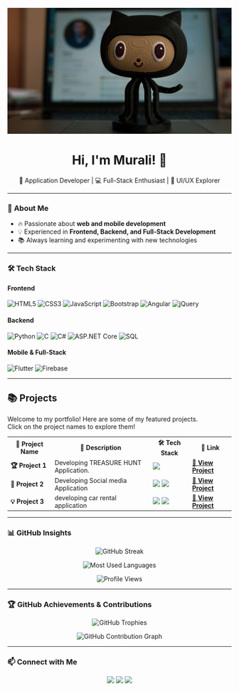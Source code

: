 <!-- Header with image -->
<p align="center">
  <img src="https://github.com/murali1521/murali1521/blob/main/banner.jpg?raw=true" alt="Welcome Banner">
</p>

<h1 align="center"> Hi, I'm Murali! 👋 </h1>

<p align="center">
  🚀 Application Developer | 💻 Full-Stack Enthusiast | 🎨 UI/UX Explorer
</p>

---

### 🚀 **About Me**
- 🔥 Passionate about **web and mobile development**  
- 💡 Experienced in **Frontend, Backend, and Full-Stack Development**  
- 📚 Always learning and experimenting with new technologies  

---

### 🛠 **Tech Stack**
#### **Frontend**
![HTML5](https://img.shields.io/badge/HTML5-E34F26?style=for-the-badge&logo=html5&logoColor=white)
![CSS3](https://img.shields.io/badge/CSS3-1572B6?style=for-the-badge&logo=css3&logoColor=white)
![JavaScript](https://img.shields.io/badge/JavaScript-F7DF1E?style=for-the-badge&logo=javascript&logoColor=black)
![Bootstrap](https://img.shields.io/badge/Bootstrap-563D7C?style=for-the-badge&logo=bootstrap&logoColor=white)
![Angular](https://img.shields.io/badge/Angular-DD0031?style=for-the-badge&logo=angular&logoColor=white)
![jQuery](https://img.shields.io/badge/jQuery-0769AD?style=for-the-badge&logo=jquery&logoColor=white)

#### **Backend**
![Python](https://img.shields.io/badge/Python-3776AB?style=for-the-badge&logo=python&logoColor=white)
![C](https://img.shields.io/badge/C-00599C?style=for-the-badge&logo=c&logoColor=white)
![C#](https://img.shields.io/badge/C%23-239120?style=for-the-badge&logo=c-sharp&logoColor=white)
![ASP.NET Core](https://img.shields.io/badge/ASP.NET_Core-5C2D91?style=for-the-badge&logo=dotnet&logoColor=white)
![SQL](https://img.shields.io/badge/SQL-4479A1?style=for-the-badge&logo=postgresql&logoColor=white)

#### **Mobile & Full-Stack**
![Flutter](https://img.shields.io/badge/Flutter-02569B?style=for-the-badge&logo=flutter&logoColor=white)
![Firebase](https://img.shields.io/badge/Firebase-FFCA28?style=for-the-badge&logo=firebase&logoColor=black)

---

## 📚 **Projects**
Welcome to my portfolio! Here are some of my featured projects.  
Click on the project names to explore them!  

<table>
  <tr>
    <th>🚀 Project Name</th>
    <th>📝 Description</th>
    <th>🛠 Tech Stack</th>
    <th>🔗 Link</th>
  </tr>
  <tr>
    <td><b>🏆 Project 1</b></td>
    <td> Developing TREASURE HUNT Application.</td>
    <td>
      <img src="https://img.shields.io/badge/Flutter-02569B?style=for-the-badge&logo=flutter&logoColor=white">
    </td>
    <td><a href="https://github.com/Sampath-2613/treasure-hunt"><b>🔗 View Project</b></a></td>
  </tr>
  <tr>
    <td><b>🚀 Project 2</b></td>
    <td>Developing Social media Application</td>
    <td>
      <img src="https://img.shields.io/badge/Flutter-02569B?style=for-the-badge&logo=flutter&logoColor=white">
      <img src="https://img.shields.io/badge/Firebase-FFCA28?style=for-the-badge&logo=firebase&logoColor=black">
    </td>
    <td><a href="https://github.com/murali1521/practice"><b>🔗 View Project</b></a></td>
  </tr>
  <tr>
    <td><b>💡 Project 3</b></td>
    <td>developing car rental application</td>
    <td>
      <img src="https://img.shields.io/badge/Flutter-02569B?style=for-the-badge&logo=flutter&logoColor=white">
      <img src="https://img.shields.io/badge/Firebase-FFCA28?style=for-the-badge&logo=firebase&logoColor=black">
    </td>
    <td><a href="https://github.com/murali1521/Murali_1042_car_rental"><b>🔗 View Project</b></a></td>
  </tr>
</table>




---

### 📊 **GitHub Insights**
<p align="center">
  <img src="https://github-readme-streak-stats.herokuapp.com/?user=murali1521&theme=radical" alt="GitHub Streak">
</p>

<p align="center">
  <img src="https://github-readme-stats.vercel.app/api/top-langs/?username=murali1521&layout=compact&theme=radical" alt="Most Used Languages">
</p>

<p align="center">
  <img src="https://komarev.com/ghpvc/?username=murali1521&label=Profile%20Views&color=brightgreen&style=flat" alt="Profile Views">
</p>


---

### 🏆 **GitHub Achievements & Contributions**
<p align="center">
  <img src="https://github-profile-trophy.vercel.app/?username=murali1521&theme=radical&no-bg=true&margin-w=15&column=7" alt="GitHub Trophies">
</p>

<p align="center">
  <img src="https://github-readme-activity-graph.vercel.app/graph?username=murali1521&theme=radical" alt="GitHub Contribution Graph">
</p>



---


### 📫 **Connect with Me**
<p align="center">
  <a href="https://www.linkedin.com/in/murali-anduri/"><img src="https://img.shields.io/badge/LinkedIn-0077B5?style=for-the-badge&logo=linkedin&logoColor=white"></a>
  <a href="mailto:balamurali.anduri@gmail.com"><img src="https://img.shields.io/badge/Email-D14836?style=for-the-badge&logo=gmail&logoColor=white"></a>
  <a href="https://github.com/murali1521">
  <img src="https://img.shields.io/badge/Portfolio Profile-000000?style=for-the-badge&logo=github&logoColor=white">
</a>

</p>



